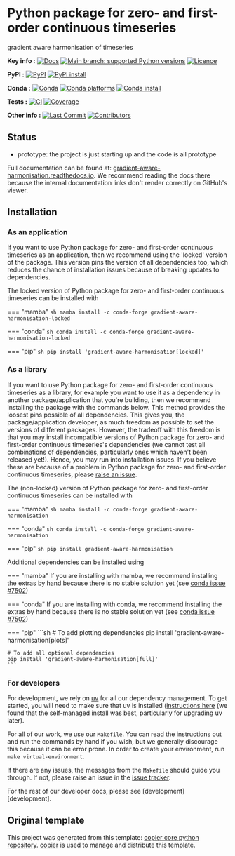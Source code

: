 <!--- --8<-- [start:description] -->
# Python package for zero- and first-order continuous timeseries

gradient aware harmonisation of timeseries

**Key info :**
[![Docs](https://readthedocs.org/projects/gradient-aware-harmonisation/badge/?version=latest)](https://gradient-aware-harmonisation.readthedocs.io)
[![Main branch: supported Python versions](https://img.shields.io/python/required-version-toml?tomlFilePath=https%3A%2F%2Fraw.githubusercontent.com%2Fclimate-resource%2Fgradient-aware-harmonisation%2Fmain%2Fpyproject.toml)](https://github.com/climate-resource/gradient-aware-harmonisation/blob/main/pyproject.toml)
[![Licence](https://img.shields.io/pypi/l/gradient-aware-harmonisation?label=licence)](https://github.com/climate-resource/gradient-aware-harmonisation/blob/main/LICENCE)

**PyPI :**
[![PyPI](https://img.shields.io/pypi/v/gradient-aware-harmonisation.svg)](https://pypi.org/project/gradient-aware-harmonisation/)
[![PyPI install](https://github.com/climate-resource/gradient-aware-harmonisation/actions/workflows/install-pypi.yaml/badge.svg?branch=main)](https://github.com/climate-resource/gradient-aware-harmonisation/actions/workflows/install-pypi.yaml)

**Conda :**
[![Conda](https://img.shields.io/conda/vn/conda-forge/gradient-aware-harmonisation.svg)](https://anaconda.org/conda-forge/gradient-aware-harmonisation)
[![Conda platforms](https://img.shields.io/conda/pn/conda-forge/gradient-aware-harmonisation.svg)](https://anaconda.org/conda-forge/gradient-aware-harmonisation)
[![Conda install](https://github.com/climate-resource/gradient-aware-harmonisation/actions/workflows/install-conda.yaml/badge.svg?branch=main)](https://github.com/climate-resource/gradient-aware-harmonisation/actions/workflows/install-conda.yaml)

**Tests :**
[![CI](https://github.com/climate-resource/gradient-aware-harmonisation/actions/workflows/ci.yaml/badge.svg?branch=main)](https://github.com/climate-resource/gradient-aware-harmonisation/actions/workflows/ci.yaml)
[![Coverage](https://codecov.io/gh/climate-resource/gradient-aware-harmonisation/branch/main/graph/badge.svg)](https://codecov.io/gh/climate-resource/gradient-aware-harmonisation)

**Other info :**
[![Last Commit](https://img.shields.io/github/last-commit/climate-resource/gradient-aware-harmonisation.svg)](https://github.com/climate-resource/gradient-aware-harmonisation/commits/main)
[![Contributors](https://img.shields.io/github/contributors/climate-resource/gradient-aware-harmonisation.svg)](https://github.com/climate-resource/gradient-aware-harmonisation/graphs/contributors)
## Status

<!---

We recommend having a status line in your repo
to tell anyone who stumbles on your repository where you're up to.
Some suggested options:

- prototype: the project is just starting up and the code is all prototype
- development: the project is actively being worked on
- finished: the project has achieved what it wanted
  and is no longer being worked on, we won't reply to any issues
- dormant: the project is no longer worked on
  but we might come back to it,
  if you have questions, feel free to raise an issue
- abandoned: this project is no longer worked on
  and we won't reply to any issues
-->

- prototype: the project is just starting up and the code is all prototype

<!--- --8<-- [end:description] -->

Full documentation can be found at:
[gradient-aware-harmonisation.readthedocs.io](https://gradient-aware-harmonisation.readthedocs.io/en/latest/).
We recommend reading the docs there because the internal documentation links
don't render correctly on GitHub's viewer.

## Installation

<!--- --8<-- [start:installation] -->
### As an application

If you want to use Python package for zero- and first-order continuous timeseries as an application,
then we recommend using the 'locked' version of the package.
This version pins the version of all dependencies too,
which reduces the chance of installation issues
because of breaking updates to dependencies.

The locked version of Python package for zero- and first-order continuous timeseries can be installed with

=== "mamba"
    ```sh
    mamba install -c conda-forge gradient-aware-harmonisation-locked
    ```

=== "conda"
    ```sh
    conda install -c conda-forge gradient-aware-harmonisation-locked
    ```

=== "pip"
    ```sh
    pip install 'gradient-aware-harmonisation[locked]'
    ```

### As a library

If you want to use Python package for zero- and first-order continuous timeseries as a library,
for example you want to use it
as a dependency in another package/application that you're building,
then we recommend installing the package with the commands below.
This method provides the loosest pins possible of all dependencies.
This gives you, the package/application developer,
as much freedom as possible to set the versions of different packages.
However, the tradeoff with this freedom is that you may install
incompatible versions of Python package for zero- and first-order continuous timeseries's dependencies
(we cannot test all combinations of dependencies,
particularly ones which haven't been released yet!).
Hence, you may run into installation issues.
If you believe these are because of a problem in Python package for zero- and first-order continuous timeseries,
please [raise an issue](https://github.com/climate-resource/gradient-aware-harmonisation/issues).

The (non-locked) version of Python package for zero- and first-order continuous timeseries can be installed with

=== "mamba"
    ```sh
    mamba install -c conda-forge gradient-aware-harmonisation
    ```

=== "conda"
    ```sh
    conda install -c conda-forge gradient-aware-harmonisation
    ```

=== "pip"
    ```sh
    pip install gradient-aware-harmonisation
    ```

Additional dependencies can be installed using

=== "mamba"
    If you are installing with mamba, we recommend
    installing the extras by hand because there is no stable
    solution yet (see [conda issue #7502](https://github.com/conda/conda/issues/7502))

=== "conda"
    If you are installing with conda, we recommend
    installing the extras by hand because there is no stable
    solution yet (see [conda issue #7502](https://github.com/conda/conda/issues/7502))

=== "pip"
    ```sh
    # To add plotting dependencies
    pip install 'gradient-aware-harmonisation[plots]'

    # To add all optional dependencies
    pip install 'gradient-aware-harmonisation[full]'
    ```

### For developers

For development, we rely on [uv](https://docs.astral.sh/uv/)
for all our dependency management.
To get started, you will need to make sure that uv is installed
([instructions here](https://docs.astral.sh/uv/getting-started/installation/)
(we found that the self-managed install was best,
particularly for upgrading uv later).

For all of our work, we use our `Makefile`.
You can read the instructions out and run the commands by hand if you wish,
but we generally discourage this because it can be error prone.
In order to create your environment, run `make virtual-environment`.

If there are any issues, the messages from the `Makefile` should guide you through.
If not, please raise an issue in the
[issue tracker](https://github.com/climate-resource/gradient-aware-harmonisation/issues).

For the rest of our developer docs, please see [development][development].

<!--- --8<-- [end:installation] -->

## Original template

This project was generated from this template:
[copier core python repository](https://gitlab.com/openscm/copier-core-python-repository).
[copier](https://copier.readthedocs.io/en/stable/) is used to manage and
distribute this template.
